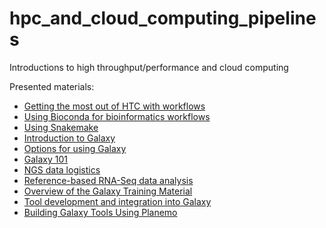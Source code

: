 # hpc_and_cloud_computing_pipelines
Introductions to high throughput/performance  and cloud computing

Presented materials:
- [Getting the most out of HTC with workflows](GettingTheMostOutOfHTCWithWorkflows.pdf)
- [Using Bioconda for bioinformatics workflows](miniconda_tutorial.md)
- [Using Snakemake](snakemake_tutorial.md)
- [Introduction to Galaxy](http://galaxyproject.github.io/training-material/topics/introduction/slides/introduction.html)
- [Options for using Galaxy](http://galaxyproject.github.io/training-material/topics/introduction/tutorials/options-for-using-galaxy/slides.html)
- [Galaxy 101](http://galaxyproject.github.io/training-material/topics/introduction/tutorials/galaxy-intro-101/tutorial.html)
- [NGS data logistics](http://galaxyproject.github.io/training-material/topics/introduction/tutorials/galaxy-intro-ngs-data-managment/tutorial.html)
- [Reference-based RNA-Seq data analysis](http://galaxyproject.github.io/training-material/topics/transcriptomics/tutorials/ref-based/tutorial.html)
- [Overview of the Galaxy Training Material](http://galaxyproject.github.io/training-material/topics/contributing/slides/introduction.html)
- [Tool development and integration into Galaxy](http://galaxyproject.github.io/training-material/topics/dev/tutorials/tool-integration/slides.html)
- [Building Galaxy Tools Using Planemo](https://planemo.readthedocs.io/en/latest/writing_standalone.html)
